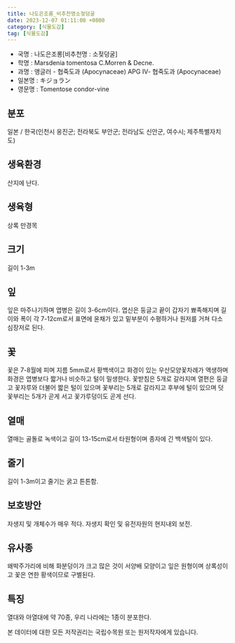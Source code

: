 ```yaml
---
title: 나도은조롱_비추천명소젖덩굴
date: 2023-12-07 01:11:08 +0800
category: [식물도감]
tag: [식물도감]
---
```




- 국명 : 나도은조롱[비추천명 : 소젖덩굴]
- 학명 : Marsdenia tomentosa C.Morren & Decne.
- 과명 : 앵글러 - 협죽도과 (Apocynaceae) APG Ⅳ- 협죽도과 (Apocynaceae)
- 일본명 : キジョラン
- 영문명 : Tomentose condor-vine


## 분포
일본 / 한국(인천시 옹진군; 전라북도 부안군; 전라남도 신안군, 여수시; 제주특별자치도) 
## 생육환경
산지에 난다.
## 생육형
상록 만경목
## 크기
길이 1-3m
## 잎
잎은 마주나기하며 엽병은 길이 3-6cm이다. 엽신은 둥글고 끝이 갑자기 뾰족해지며 길이와 폭이 각 7-12cm로서 표면에 윤채가 있고 밑부분이 수평하거나 원저를 거쳐 다소 심장저로 된다.
## 꽃
꽃은 7-8월에 피며 지름 5mm로서 황백색이고 화경이 있는 우산모양꽃차례가 액생하며 화경은 엽병보다 짧거나 비슷하고 털이 밀생한다. 꽃받침은 5개로 갈라지며 열편은 둥글고 꽃자루와 더불어 짧은 털이 있으며 꽃부리는 5개로 갈라지고 후부에 털이 있으며 덧꽃부리는 5개가 곧게 서고 꽃가루덩이도 곧게 선다.
## 열매
열매는 골돌로 녹색이고 길이 13-15cm로서 타원형이며 종자에 긴 백색털이 있다.
## 줄기
길이 1-3m이고 줄기는 굵고 튼튼함.
## 보호방안
자생지 및 개체수가 매우 적다. 자생지 확인 및 유전자원의 현지내외 보전.
## 유사종
왜박주가리에 비해 화분덩이가 크고 많은 것이 서양배 모양이고 잎은 원형이며 상록성이고 꽃은 연한 황색이므로 구별된다.
## 특징
열대와 아열대에 약 70종, 우리 나라에는 1종이 분포한다.






본 데이터에 대한 모든 저작권리는 국립수목원 또는 원저작자에게 있습니다.

